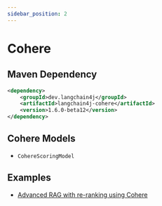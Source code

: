 ```yaml
---
sidebar_position: 2
---
```


# Cohere

## Maven Dependency

```xml
<dependency>
    <groupId>dev.langchain4j</groupId>
    <artifactId>langchain4j-cohere</artifactId>
    <version>1.6.0-beta12</version>
</dependency>
```


## Cohere Models

- `CohereScoringModel`


## Examples
- [Advanced RAG with re-ranking using Cohere](https://github.com/langchain4j/langchain4j-examples/blob/main/rag-examples/src/main/java/_3_advanced/_03_Advanced_RAG_with_ReRanking_Example.java)
